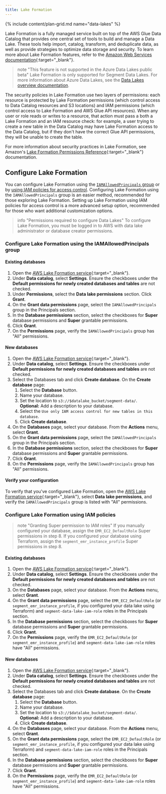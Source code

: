 ```yaml
---
title: Lake Formation
---
```


{% include content/plan-grid.md name="data-lakes" %}

Lake Formation is a fully managed service built on top of the AWS Glue Data Catalog that provides one central set of tools to build and manage a Data Lake. These tools help import, catalog, transform, and deduplicate data, as well as provide strategies to optimize data storage and security. To learn more about Lake Formation features, refer to the [Amazon Web Services documentation](https://aws.amazon.com/lake-formation/features/){:target="_blank"}.

> note "This feature is not supported in the Azure Data Lakes public beta"
> Lake Formation is only supported for Segment Data Lakes. For more information about Azure Data Lakes, see the [Data Lakes overview documentation](/docs/connections/storage/data-lakes/index/#how-azure-data-lakes-works).

The security policies in Lake Formation use two layers of permissions: each resource is protected by Lake Formation permissions (which control access to Data Catalog resources and S3 locations) and IAM permissions (which control access to Lake Formation and AWS Glue API resources). When any user or role reads or writes to a resource, that action must pass a both a Lake Formation and an IAM resource check: for example, a user trying to create a new table in the Data Catalog may have Lake Formation access to the Data Catalog, but if they don't have the correct Glue API permissions, they will be unable to create the table. 

For more information about security practices in Lake Formation, see Amazon's [Lake Formation Permissions Reference](https://docs.aws.amazon.com/lake-formation/latest/dg/lf-permissions-reference.html){:target="_blank"} documentation. 

## Configure Lake Formation
You can configure Lake Formation using the [`IAMAllowedPrincipals` group](#configure-lake-formation-using-the-iamallowedprincipals-group) or by [using IAM policies for access control](#configure-lake-formation-using-iam-policies). Configuring Lake Formation using the `IAMAllowedPrincipals` group is an easier method, recommended for those exploring Lake Formation. Setting up Lake Formation using IAM policies for access control is a more advanced setup option, recommended for those who want additional customization options. 

> info "Permissions required to configure Data Lakes"
> To configure Lake Formation, you must be logged in to AWS with data lake administrator or database creator permissions. 

### Configure Lake Formation using the IAMAllowedPrincipals group

#### Existing databases
1. Open the [AWS Lake Formation service](https://console.aws.amazon.com/lakeformation/){:target="_blank"}.
2. Under **Data catalog**, select **Settings**. Ensure the checkboxes under the **Default permissions for newly created databases and tables** are not checked. 
3. Under **Permissions**, select the **Data lake permissions** section. Click **Grant**.
4. On the **Grant data permissions** page, select the `IAMAllowedPrincipals` group in the Principals section.
5. In the **Database permissions** section, select the checkboxes for **Super** database permissions and **Super** grantable permissions.
6. Click **Grant**. 
7. On the **Permissions** page, verify the `IAMAllowedPrincipals` group has "All" permissions.

#### New databases
1. Open the [AWS Lake Formation service](https://console.aws.amazon.com/lakeformation/){:target="_blank"}.
2. Under **Data catalog**, select **Settings**. Ensure the checkboxes under **Default permissions for newly created databases and tables** are not checked. 
3. Select the Databases tab and click **Create database**. On the **Create database** page:
    1. Select the **Database** button.
    2. Name your database. 
    3. Set the location to `s3://$datalake_bucket/segment-data/`. <br/> **Optional:** Add a description to your database.
    4. Select the `Use only IAM access control for new tables in this database`.
    5. Click **Create database**.
4. On the **Databases** page, select your database. From the **Actions** menu, select **Grant**. 
5. On the **Grant data permissions** page, select the `IAMAllowedPrincipals` group in the Principals section.
6. In the **Database permissions** section, select the checkboxes for **Super** database permissions and **Super** grantable permissions.
7. Click **Grant**. 
8. On the **Permissions** page, verify the `IAMAllowedPrincipals` group has "All" permissions.

#### Verify your configuration
To verify that you've configured Lake Formation, open the [AWS Lake Formation service](https://console.aws.amazon.com/lakeformation/){:target="_blank"}, select **Data lake permissions**, and verify the `IAMAllowedPrincipals` group is listed with "All" permissions.

### Configure Lake Formation using IAM policies

> note "Granting Super permission to IAM roles"
> If you manually configured your database, assign the `EMR_EC2_DefaultRole` Super permissions in step 8. If you configured your database using Terraform, assign the `segment_emr_instance_profile` Super permissions in step 8. 

#### Existing databases
1. Open the [AWS Lake Formation service](https://console.aws.amazon.com/lakeformation/){:target="_blank"}.
2. Under **Data catalog**, select **Settings**. Ensure the checkboxes under the **Default permissions for newly created databases and tables** are not checked.
3. On the **Databases** page, select your database. From the **Actions** menu, select **Grant**. 
5. On the **Grant data permissions** page, select the `EMR_EC2_DefaultRole` (or `segment_emr_instance_profile`, if you configured your data lake using Terraform) and `segment-data-lake-iam-role` roles in the Principals section.
6. In the **Database permissions** section, select the checkboxes for **Super** database permissions and **Super** grantable permissions.
7. Click **Grant**. 
8. On the **Permissions** page, verify the `EMR_EC2_DefaultRole` (or `segment_emr_instance_profile`) and `segment-data-lake-iam-role` roles have "All" permissions.

#### New databases
1. Open the [AWS Lake Formation service](https://console.aws.amazon.com/lakeformation/){:target="_blank"}.
2. Under **Data catalog**, select **Settings**. Ensure the checkboxes under the **Default permissions for newly created databases and tables** are not checked.
3. Select the Databases tab and click **Create database**. On the **Create database** page:
    1. Select the **Database** button.
    2. Name your database. 
    3. Set the location to `s3://$datalake_bucket/segment-data/`. <br/> **Optional:** Add a description to your database.
    4. Click **Create database**.
4. On the **Databases** page, select your database. From the **Actions** menu, select **Grant**. 
5. On the **Grant data permissions** page, select the `EMR_EC2_DefaultRole` (or `segment_emr_instance_profile`, if you configured your data lake using Terraform) and `segment-data-lake-iam-role` roles in the Principals section.
6. In the **Database permissions** section, select the checkboxes for **Super** database permissions and **Super** grantable permissions.
7. Click **Grant**. 
8. On the **Permissions** page, verify the `EMR_EC2_DefaultRole` (or `segment_emr_instance_profile`) and `segment-data-lake-iam-role` roles have "All" permissions.
